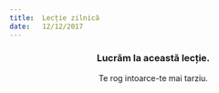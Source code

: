 ```yaml
---
title:  Lecție zilnică
date:   12/12/2017
---
```


### <center>Lucrăm la această lecție.</center>
<center>Te rog intoarce-te mai tarziu.</center>